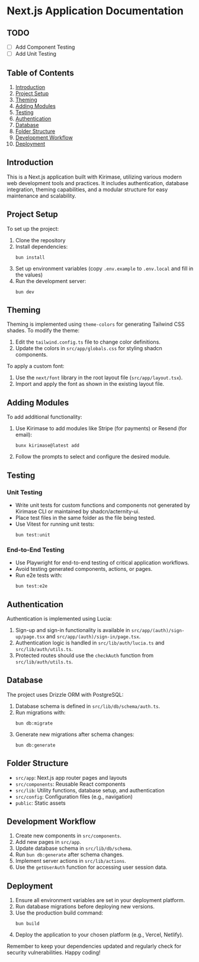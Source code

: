 # Next.js Application Documentation

## TODO

- [ ] Add Component Testing
- [ ] Add Unit Testing

## Table of Contents
1. [Introduction](#introduction)
2. [Project Setup](#project-setup)
3. [Theming](#theming)
4. [Adding Modules](#adding-modules)
5. [Testing](#testing)
6. [Authentication](#authentication)
7. [Database](#database)
8. [Folder Structure](#folder-structure)
9. [Development Workflow](#development-workflow)
10. [Deployment](#deployment)

## Introduction

This is a Next.js application built with Kirimase, utilizing various modern web development tools and practices. It includes authentication, database integration, theming capabilities, and a modular structure for easy maintenance and scalability.

## Project Setup

To set up the project:

1. Clone the repository
2. Install dependencies:
   ```
   bun install
   ```
3. Set up environment variables (copy `.env.example` to `.env.local` and fill in the values)
4. Run the development server:
   ```
   bun dev
   ```

## Theming

Theming is implemented using `theme-colors` for generating Tailwind CSS shades. To modify the theme:

1. Edit the `tailwind.config.ts` file to change color definitions.
2. Update the colors in `src/app/globals.css` for styling shadcn components.

To apply a custom font:

1. Use the `next/font` library in the root layout file (`src/app/layout.tsx`).
2. Import and apply the font as shown in the existing layout file.

## Adding Modules

To add additional functionality:

1. Use Kirimase to add modules like Stripe (for payments) or Resend (for email):
   ```
   bunx kirimase@latest add
   ```
2. Follow the prompts to select and configure the desired module.

## Testing

### Unit Testing
- Write unit tests for custom functions and components not generated by Kirimase CLI or maintained by shadcn/acternity-ui.
- Place test files in the same folder as the file being tested.
- Use Vitest for running unit tests:
  ```
  bun test:unit
  ```

### End-to-End Testing
- Use Playwright for end-to-end testing of critical application workflows.
- Avoid testing generated components, actions, or pages.
- Run e2e tests with:
  ```
  bun test:e2e
  ```

## Authentication

Authentication is implemented using Lucia:

1. Sign-up and sign-in functionality is available in `src/app/(auth)/sign-up/page.tsx` and `src/app/(auth)/sign-in/page.tsx`.
2. Authentication logic is handled in `src/lib/auth/lucia.ts` and `src/lib/auth/utils.ts`.
3. Protected routes should use the `checkAuth` function from `src/lib/auth/utils.ts`.

## Database

The project uses Drizzle ORM with PostgreSQL:

1. Database schema is defined in `src/lib/db/schema/auth.ts`.
2. Run migrations with:
   ```
   bun db:migrate
   ```
3. Generate new migrations after schema changes:
   ```
   bun db:generate
   ```

## Folder Structure

- `src/app`: Next.js app router pages and layouts
- `src/components`: Reusable React components
- `src/lib`: Utility functions, database setup, and authentication
- `src/config`: Configuration files (e.g., navigation)
- `public`: Static assets

## Development Workflow

1. Create new components in `src/components`.
2. Add new pages in `src/app`.
3. Update database schema in `src/lib/db/schema`.
4. Run `bun db:generate` after schema changes.
5. Implement server actions in `src/lib/actions`.
6. Use the `getUserAuth` function for accessing user session data.

## Deployment

1. Ensure all environment variables are set in your deployment platform.
2. Run database migrations before deploying new versions.
3. Use the production build command:
   ```
   bun build
   ```
4. Deploy the application to your chosen platform (e.g., Vercel, Netlify).

Remember to keep your dependencies updated and regularly check for security vulnerabilities. Happy coding!